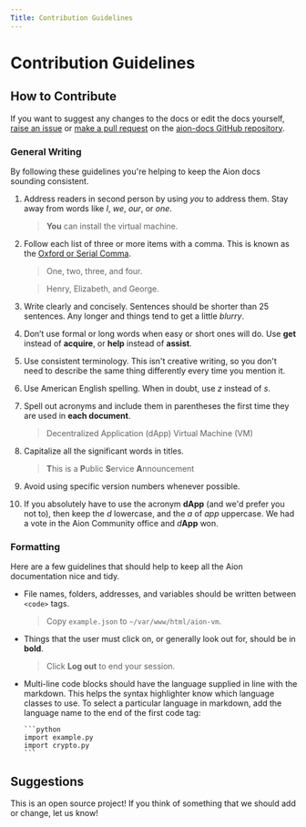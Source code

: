 ```yaml
---
Title: Contribution Guidelines
---
```


# Contribution Guidelines

## How to Contribute

If you want to suggest any changes to the docs or edit the docs yourself, [raise an issue](https://github.com/mohnjatthews/aion-docs/issues) or [make a pull request](https://github.com/mohnjatthews/aion-docs/pulls) on the [aion-docs GitHub repository](https://github.com/aionnetwork/docs).

### General Writing

By following these guidelines you're helping to keep the Aion docs sounding consistent.

1. Address readers in second person by using _you_ to address them. Stay away from words like _I_, _we_, _our_, or _one_.

    > **You** can install the virtual machine.

2. Follow each list of three or more items with a comma. This is known as the [Oxford or Serial Comma](https://en.wikipedia.org/wiki/Serial_comma).

    > One, two, three, and four.

    > Henry, Elizabeth, and George.

3. Write clearly and concisely. Sentences should be shorter than 25 sentences. Any longer and things tend to get a little _blurry_.
4. Don’t use formal or long words when easy or short ones will do. Use **get** instead of **acquire**, or **help** instead of **assist**.
5. Use consistent terminology. This isn't creative writing, so you don't need to describe the same thing differently every time you mention it.
6. Use American English spelling. When in doubt, use _z_ instead of _s_.
7. Spell out acronyms and include them in parentheses the first time they are used in **each document**.

    > Decentralized Application (dApp)
    > Virtual Machine (VM)

8. Capitalize all the significant words in titles.

    > **T**his is a **P**ublic **S**ervice **A**nnouncement

9. Avoid using specific version numbers whenever possible.

10. If you absolutely have to use the acronym **dApp** (and we'd prefer you not to), then keep the _d_ lowercase, and the _a_ of _app_ uppercase. We had a vote in the Aion Community office and _d_**App** won.

### Formatting

Here are a few guidelines that should help to keep all the Aion documentation nice and tidy.

  - File names, folders, addresses, and variables should be written between ```<code>``` tags.

    > Copy ```example.json``` to ```~/var/www/html/aion-vm```.

  - Things that the user must click on, or generally look out for, should be in **bold**.

    > Click **Log out** to end your session.

  - Multi-line code blocks should have the language supplied in line with the markdown. This helps the syntax highlighter know which language classes to use. To select a particular language in markdown, add the language name to the end of the first code tag:

        ```python
        import example.py
        import crypto.py
        ```

## Suggestions

This is an open source project! If you think of something that we should add or change, let us know!
